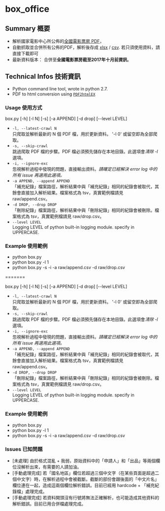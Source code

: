 # box_office




## Summary 概要
  - 解析國家電影中心所公佈的[全國電影票房 PDF](http://www.tfi.org.tw/about-publicinfo04.asp)，
  - 自動抓取並合併所有公佈的PDF，解析後存成 [xlsx](https://github.com/kimballXD/box_office/blob/master/box.xlsx) / [csv](https://github.com/kimballXD/box_office/blob/master/box.csv). 若只須使用資料，請直接下載即可
  - 最新資料版本： 合併至**全國電影票房截至2017年十月前資訊**。
  
## Technical Infos 技術資訊
  - Python command line tool, wrote in python 2.7.
  - PDF to html conversion using [`PDF2htmlEX`](https://github.com/coolwanglu/pdf2htmlEX)
  
### Usage 使用方式

box.py [-h] [-l N] [-s] [-a APPEND] [-d drop] [--level LEVEL]</br>
* `-l, --latest-crawl N`</br>
	只爬取並解析最新的 N 個 PDF 檔，用於更新資料。 '-l 0' 或留空即為全部爬取。
* `-s, --skip-crawl`</br>
	跳過爬取 PDF 檔的步驟。PDF 檔必須預先儲存在本地目錄。此選項會*清除 -l* 選項。
* `-i, --ignore-exc` </br>
	忽視解析過程中發現的問題，直接輸出資料。*請確定已經解決 error log 中的所有 issue 再選用此選項。*
* `-a APPEND, --append APPEND`</br>
	「補充紀錄」檔案路徑，解析結果中與「補充紀錄」相同的紀錄會被取代，其餘會直接加入解析結果。檔案格式為 tsv，真實範例檔請見 raw/append.csv。
* `-d DROP, --drop DROP`</br> 
	「刪除紀錄」檔案路徑，解析結果中與「刪除紀錄」相同的紀錄會被刪除。檔案格式為 tsv，真實範例檔請見 raw/drop.csv。    
* `--level LEVEL` </br>
	Logging LEVEL of python built-in logging module. specify in UPPERCASE.
### Example 使用範例
* python box.py 
* python box.py -l 1 
* python box.py -s -i -a raw/append.csv -d raw/drop.csv


=======

box.py [-h] [-l N] [-s] [-a APPEND] [-d drop] [--level LEVEL]</br>
* `-l, --latest-crawl N`</br>
	只爬取並解析最新的 N 個 PDF 檔，用於更新資料。 '-l 0' 或留空即為全部爬取。
* `-s, --skip-crawl`</br>
	跳過爬取 PDF 檔的步驟。PDF 檔必須預先儲存在本地目錄。此選項會*清除 -l* 選項。
* `-i, --ignore-exc` </br>
	忽視解析過程中發現的問題，直接輸出資料。*請確定已經解決 error log 中的所有 issue 再選用此選項。*
* `-a APPEND, --append APPEND`</br>
	「補充紀錄」檔案路徑，解析結果中與「補充紀錄」相同的紀錄會被取代，其餘會直接加入解析結果。檔案格式為 tsv，真實範例檔請見 raw/append.csv。
* `-d DROP, --drop DROP`</br> 
	「刪除紀錄」檔案路徑，解析結果中與「刪除紀錄」相同的紀錄會被刪除。檔案格式為 tsv，真實範例檔請見 raw/drop.csv。    
* `--level LEVEL` </br>
	Logging LEVEL of python built-in logging module. specify in UPPERCASE.
### Example 使用範例
* python box.py 
* python box.py -l 1 
* python box.py -s -i -a raw/append.csv -d raw/drop.csv


### Issues 已知問題
  - [未處理] 由於格式混亂 + 我弱，原始資料中的「申請人」和「出品」等兩個欄位沒解析出來，有需要的人請加油。
  - [手動處理完成] 若「國名地區」欄位若超過三個中文字（在某些頁面是超過二個中文字）時，在解析過程中會被截斷。截斷的部份會跟後面的「中文片名」欄位連在一起，造成這兩個欄位解析錯誤。目前已經用 hardcode + 「補充紀錄檔」處理完成。
  - [手動處理完成] 若資料開頭沒有行號將無法正確解析，也可能造成其他資料的解析錯誤。目前已用合併檔處理完成。

  
  
  
